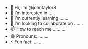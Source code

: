 - 👋 Hi, I’m @johntaylor8
- 👀 I’m interested in .....
- 🌱 I’m currently learning .......
- 💞️ I’m looking to collaborate on .......
- 📫 How to reach me ..........
- 😄 Pronouns: ........
- ⚡ Fun fact: .......

<!---
johntaylor8/johntaylor8 is a ✨ special ✨ repository because its `README.md` (this file) appears on your GitHub profile.
You can click the Preview link to take a look at your changes.
--->
